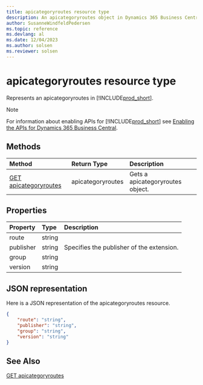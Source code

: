 ```yaml
---
title: apicategoryroutes resource type
description: An apicategoryroutes object in Dynamics 365 Business Central.
author: SusanneWindfeldPedersen
ms.topic: reference
ms.devlang: al
ms.date: 12/04/2023
ms.author: solsen
ms.reviewer: solsen
---
```


# apicategoryroutes resource type

<!-- START>DO_NOT_EDIT -->
<!-- IMPORTANT:Do not edit any of the content between here and the END>DO_NOT_EDIT. -->
Represents an apicategoryroutes in [!INCLUDE[prod_short](../../includes/prod_short.md)].

> [!NOTE]
> For information about enabling APIs for [!INCLUDE[prod_short](../../includes/prod_short.md)] see [Enabling the APIs for Dynamics 365 Business Central](../../api-reference/v2.0/enabling-apis-for-dynamics-nav.md).

## Methods

| Method | Return Type|Description |
|:--------------------|:-----------|:-------------------------|
|[GET apicategoryroutes](../api/dynamics_apicategoryroutes_get.md)|apicategoryroutes|Gets a apicategoryroutes object.|



## Properties

| Property           | Type   |Description     |
|:-------------------|:-------|:---------------|
|route|string||
|publisher|string|Specifies the publisher of the extension.|
|group|string||
|version|string||

## JSON representation

Here is a JSON representation of the apicategoryroutes resource.


```json
{
    "route": "string",
    "publisher": "string",
    "group": "string",
    "version": "string"
}
```
<!-- IMPORTANT: END>DO_NOT_EDIT -->

## See Also
[GET apicategoryroutes](../api/dynamics_apicategoryroutes_get.md)
